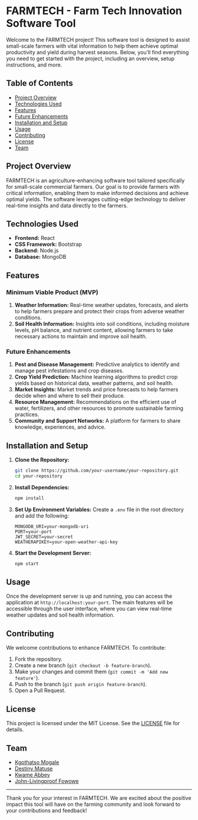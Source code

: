 # FARMTECH - Farm Tech Innovation Software Tool

Welcome to the FARMTECH project! This software tool is designed to assist small-scale farmers with vital information to help them achieve optimal productivity and yield during harvest seasons. Below, you'll find everything you need to get started with the project, including an overview, setup instructions, and more.

## Table of Contents

- [Project Overview](#project-overview)
- [Technologies Used](#technologies-used)
- [Features](#features)
- [Future Enhancements](#future-enhancements)
- [Installation and Setup](#installation-and-setup)
- [Usage](#usage)
- [Contributing](#contributing)
- [License](#license)
- [Team](#team)

## Project Overview

FARMTECH is an agriculture-enhancing software tool tailored specifically for small-scale commercial farmers. Our goal is to provide farmers with critical information, enabling them to make informed decisions and achieve optimal yields. The software leverages cutting-edge technology to deliver real-time insights and data directly to the farmers.

## Technologies Used
- **Frontend:** React
- **CSS Framework:** Bootstrap
- **Backend:** Node.js
- **Database:** MongoDB

## Features
### Minimum Viable Product (MVP)
1. **Weather Information:** Real-time weather updates, forecasts, and alerts to help farmers prepare and protect their crops from adverse weather conditions.
2. **Soil Health Information:** Insights into soil conditions, including moisture levels, pH balance, and nutrient content, allowing farmers to take necessary actions to maintain and improve soil health.

### Future Enhancements
1. **Pest and Disease Management:** Predictive analytics to identify and manage pest infestations and crop diseases.
2. **Crop Yield Prediction:** Machine learning algorithms to predict crop yields based on historical data, weather patterns, and soil health.
3. **Market Insights:** Market trends and price forecasts to help farmers decide when and where to sell their produce.
4. **Resource Management:** Recommendations on the efficient use of water, fertilizers, and other resources to promote sustainable farming practices.
5. **Community and Support Networks:** A platform for farmers to share knowledge, experiences, and advice.

## Installation and Setup
1. **Clone the Repository:**
    ```bash
    git clone https://github.com/your-username/your-repository.git
    cd your-repository
    ```

2. **Install Dependencies:**
    ```bash
    npm install
    ```

3. **Set Up Environment Variables:**
   Create a `.env` file in the root directory and add the following:
    ```plaintext
    MONGODB_URI=your-mongodb-uri
    PORT=your-port
    JWT_SECRET=your-secret
    WEATHERAPIKEY=your-open-weather-api-key
    ```

4. **Start the Development Server:**
    ```bash
    npm start
    ```

## Usage
Once the development server is up and running, you can access the application at `http://localhost:your-port`. The main features will be accessible through the user interface, where you can view real-time weather updates and soil health information.

## Contributing

We welcome contributions to enhance FARMTECH. To contribute:

1. Fork the repository.
2. Create a new branch (`git checkout -b feature-branch`).
3. Make your changes and commit them (`git commit -m 'Add new feature'`).
4. Push to the branch (`git push origin feature-branch`).
5. Open a Pull Request.

## License

This project is licensed under the MIT License. See the [LICENSE](LICENSE) file for details.

## Team

- [Kgothatso Mogale](https://github.com/Kgothatso2)
- [Destiny Matuse](#)
- [Kwame Abbey](https://github.com/Kwame-Abbey)
- [John-Livingproof Fowowe](https://github.com/johnlivingprooff)

---

Thank you for your interest in FARMTECH. We are excited about the positive impact this tool will have on the farming community and look forward to your contributions and feedback!
